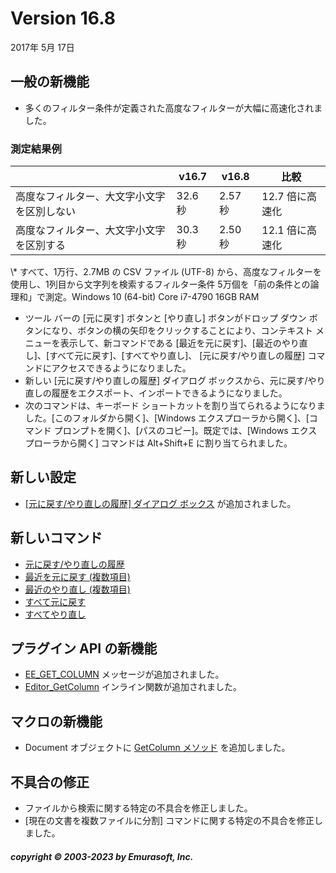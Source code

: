 # Version 16.8

2017年 5月 17日

## 一般の新機能

- 多くのフィルター条件が定義された高度なフィルターが大幅に高速化されました。

### 測定結果例

|  | v16.7 | v16.8 | 比較 |
| --- | --- | --- | --- |
| 高度なフィルター、大文字小文字を区別しない | 32.6 秒 | 2.57 秒 | 12.7 倍に高速化 |
| 高度なフィルター、大文字小文字を区別する | 30.3 秒 | 2.50 秒 | 12.1 倍に高速化 |

\\* すべて、1万行、2.7MB の CSV ファイル (UTF-8) から、高度なフィルターを使用し、1列目から文字列を検索するフィルター条件 5万個を「前の条件との論理和」で測定。Windows 10 (64-bit) Core i7-4790 16GB RAM

- ツール バーの \[元に戻す\] ボタンと \[やり直し\] ボタンがドロップ ダウン ボタンになり、ボタンの横の矢印をクリックすることにより、コンテキスト メニューを表示して、新コマンドである \[最近を元に戻す\]、\[最近のやり直し\]、\[すべて元に戻す\]、\[すべてやり直し\]、 \[元に戻す/やり直しの履歴\] コマンドにアクセスできるようになりました。
- 新しい \[元に戻す/やり直しの履歴\] ダイアログ ボックスから、元に戻す/やり直しの履歴をエクスポート、インポートできるようになりました。
- 次のコマンドは、キーボード ショートカットを割り当てられるようになりました。\[このフォルダから開く\]、\[Windows エクスプローラから開く\]、\[コマンド プロンプトを開く\]、\[パスのコピー\]。既定では、\[Windows エクスプローラから開く\] コマンドは Alt+Shift+E に割り当てられました。

## 新しい設定

- [\[元に戻す/やり直しの履歴\] ダイアログ ボックス](../dlg/undo_history/index) が追加されました。

## 新しいコマンド

- [元に戻す/やり直しの履歴](../cmd/edit/undo_history)
- [最近を元に戻す (複数項目)](../cmd/edit/undo_recent)
- [最近のやり直し (複数項目)](../cmd/edit/redo_recent)
- [すべて元に戻す](../cmd/edit/undo_all)
- [すべてやり直し](../cmd/edit/redo_all)

## プラグイン API の新機能

- [EE\_GET\_COLUMN](../plugin/message/ee_get_column) メッセージが追加されました。
- [Editor\_GetColumn](../plugin/macro/editor_getcolumn) インライン関数が追加されました。

## マクロの新機能

- Document オブジェクトに [GetColumn メソッド](../macro/document/getcolumn) を追加しました。

## 不具合の修正

- ファイルから検索に関する特定の不具合を修正しました。
- \[現在の文書を複数ファイルに分割\] コマンドに関する特定の不具合を修正しました。

##### copyright © 2003-2023 by Emurasoft, Inc.
